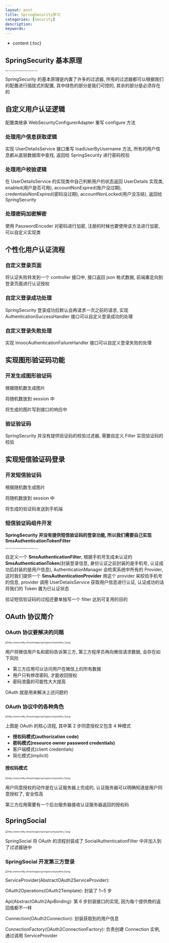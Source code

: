 ```yaml
---
layout: post
title: SpringSecurity学习
categories: [Security]
description: 
keywords: 
---
```


* content
{:toc}


## SpringSecurity 基本原理

<img src="http://www.milky.show/images/springsecurity/authen_1.png" alt="http://www.milky.show/images/springsecurity/authen_1.png" style="zoom: 25%;" />

SpringSecurity 的基本原理是内置了许多的过滤器, 所有的过滤器都可以根据我们的配置进行插拔式的配置, 其中绿色的部分是我们可控的, 其余的部分是必须存在的

## 自定义用户认证逻辑

配置类继承 WebSecurityConfigurerAdapter 重写 configure 方法



### 处理用户信息获取逻辑

实现 UserDetailsService 接口重写 loadUserByUsername 方法, 所有的用户信息都从底层数据库中查找, 返回给 SpringSecurity 进行密码校验

### 处理用户校验逻辑

在 UserDetailsService 的实现类中自己判断用户的状态返回 UserDetails 实现类, enabled(用户是否可用), accountNonExpired(账户没过期), credentialsNonExpired(密码没过期), accountNonLocked(用户没冻结), 返回给 SpringSecurity

### 处理密码加密解密

使用 PasswordEncoder 对密码进行加密, 注册的时候也要使用该方法进行加密, 可以自定义实现类



## 个性化用户认证流程

### 自定义登录页面

将认证失败转发到一个 controller 接口中, 接口返回 json 格式数据, 前端重定向到登录页面进行认证授权

### 自定义登录成功处理

SpringSecurity 登录成功后默认会再请求一次之前的请求, 实现 AuthenticationSuccessHandler 接口可以自定义登录成功的处理

### 自定义登录失败处理

实现 ImoocAuthenticationFailureHandler 接口可以自定义登录失败的处理





## 实现图形验证码功能

### 开发生成图形验证码

根据随机数生成图片

将随机数放到 session 中

将生成的图片写到接口的响应中

### 验证验证码

SpringSecurity 并没有提供验证码的校验过滤器, 需要自定义 Filter 实现验证码的校验





## 实现短信验证码登录

### 开发短信验证码

根据随机数生成图片

将随机数放到 session 中

将生成的验证码发送到手机端

### 短信验证码组件开发

**SpringSecurity 并没有提供短信验证码的登录功能, 所以我们需要自己实现 SmsAuthenticationTokenFilter**

<img src="http://www.milky.show/images/springsecurity/authen_2.png" alt="http://www.milky.show/images/springsecurity/authen_2.png" style="zoom: 25%;" />

自定义一个 **SmsAuthenticationFilter**, 根据手机号生成未认证的 **SmsAuthenticationToken**(封装登录信息, 身份认证之前封装的是手机号, 认证成功后封装的是用户信息), AuthenticationManager 会检索系统中所有的 Provider, 这时我们提供一个 **SmsAuthenticationProvider** 用这个 provider 来校验手机号的信息, provider 调用 UserDetailsService 获取用户信息进行认证, 认证成功的话将我们的 Token 置为已认证状态

验证短信验证码的过程还要单独写一个 filter 达到可复用的目的



## OAuth 协议简介

### OAuth 协议要解决的问题

<img src="http://www.milky.show/images/springsecurity/authen_3.png" alt="http://www.milky.show/images/springsecurity/authen_3.png" style="zoom: 50%;" />

用户将微信用户名和密码告诉第三方, 第三方程序员再向微信请求数据, 会存在如下风险

*   第三方应用可以访问用户在微信上的所有数据
*   用户只有修改密码, 才能收回授权
*   密码泄露的可能性大大提高

OAuth 就是用来解决上述问题的

### OAuth 协议中的各种角色

<img src="http://www.milky.show/images/springsecurity/authen_4.png" alt="http://www.milky.show/images/springsecurity/authen_4.png" style="zoom: 50%;" />

上图是 OAuth 的核心流程, 其中第 2 步同意授权又包含 4 种模式

*   **授权码模式(authorization code)**
*   **密码模式(resource owner password credentials)**
*   客户端模式(client credentials)
*   简化模式(implicit)

#### 授权码模式

<img src="http://www.milky.show/images/springsecurity/authen_5.png" alt="http://www.milky.show/images/springsecurity/authen_5.png" style="zoom: 50%;" />

用户同意授权的动作是在认证服务器上完成的, 认证服务器可以明确知道是用户同意授权了, 安全性高

第三方应用需要有一个后台服务器接收认证服务器返回的授权码

## SpringSocial

<img src="http://www.milky.show/images/springsecurity/authen_7.png" alt="http://www.milky.show/images/springsecurity/authen_7.png" style="zoom: 50%;" />

SpringSocial 将 OAuth 的流程封装成了 SocialAuthenticationFilter 中并加入到了过滤器链中

### SpringSocial 开发第三方登录

<img src="http://www.milky.show/images/springsecurity/authen_6.png" alt="http://www.milky.show/images/springsecurity/authen_6.png" style="zoom: 50%;" />

ServiceProvider(AbstractOAuth2ServiceProvider):

OAuth2Operations(OAuth2Template): 封装了 1~5 步

Api(AbstractOAuth2ApiBinding): 第 6 步封装接口的实现, 因为每个提供商的返回值都不一样



Connection(OAuth2Connection): 封装获取到的用户信息

ConnectionFactory(OAuth2ConnectionFactory): 负责创建 Connection 实例, 通过调用 ServiceProvider

